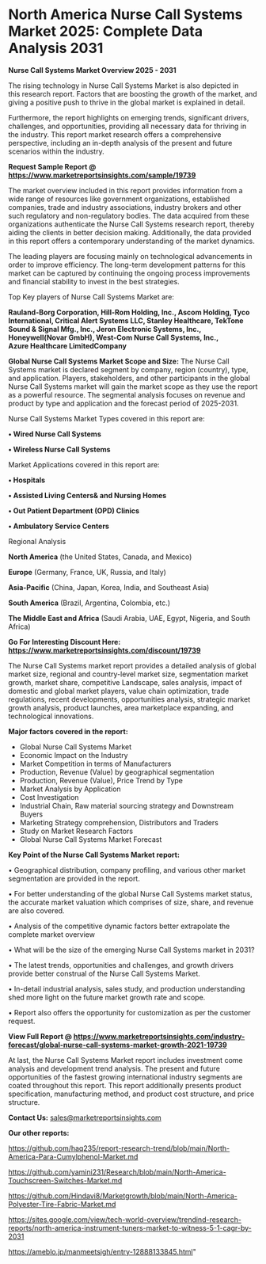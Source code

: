 # North America Nurse Call Systems Market 2025: Complete Data Analysis 2031

<Strong> Nurse Call Systems Market Overview 2025 - 2031</strong>

The rising technology in Nurse Call Systems Market is also depicted in this research report. Factors that are boosting the growth of the market, and giving a positive push to thrive in the global market is explained in detail.

Furthermore, the report highlights on emerging trends, significant drivers, challenges, and opportunities, providing all necessary data for thriving in the industry. This report market research offers a comprehensive perspective, including an in-depth analysis of the present and future scenarios within the industry.

<strong>Request Sample Report @ <a href=https://www.marketreportsinsights.com/sample/19739>https://www.marketreportsinsights.com/sample/19739</a></strong>

The market overview included in this report provides information from a wide range of resources like government organizations, established companies, trade and industry associations, industry brokers and other such regulatory and non-regulatory bodies. The data acquired from these organizations authenticate the Nurse Call Systems research report, thereby aiding the clients in better decision making. Additionally, the data provided in this report offers a contemporary understanding of the market dynamics.

The leading players are focusing mainly on technological advancements in order to improve efficiency. The long-term development patterns for this market can be captured by continuing the ongoing process improvements and financial stability to invest in the best strategies.

Top Key players of Nurse Call Systems Market are:

<strong>Rauland-Borg Corporation, Hill-Rom Holding, Inc., Ascom Holding, Tyco International, Critical Alert Systems LLC, Stanley Healthcare, TekTone Sound & Signal Mfg., Inc., Jeron Electronic Systems, Inc., Honeywell(Novar GmbH), West-Com Nurse Call Systems, Inc., Azure Healthcare LimitedCompany</strong>

<strong><b>Global Nurse Call Systems Market Scope and Size:</b></strong>
The Nurse Call Systems market is declared segment by company, region (country), type, and application. Players, stakeholders, and other participants in the global Nurse Call Systems market will gain the market scope as they use the report as a powerful resource. The segmental analysis focuses on revenue and product by type and application and the forecast period of 2025-2031.

Nurse Call Systems Market Types covered in this report are:

<strong>• Wired Nurse Call Systems

• Wireless Nurse Call Systems</strong>

Market Applications covered in this report are:

<strong>• Hospitals

• Assisted Living Centers& and Nursing Homes

• Out Patient Department (OPD) Clinics

• Ambulatory Service Centers</strong> 

Regional Analysis

<strong>North America</strong> (the United States, Canada, and Mexico)

<strong>Europe</strong> (Germany, France, UK, Russia, and Italy)

<strong>Asia-Pacific</strong> (China, Japan, Korea, India, and Southeast Asia)

<strong>South America</strong> (Brazil, Argentina, Colombia, etc.)

<strong>The Middle East and Africa</strong> (Saudi Arabia, UAE, Egypt, Nigeria, and South Africa)

<strong>Go For Interesting Discount Here: <a href=https://www.marketreportsinsights.com/discount/19739>https://www.marketreportsinsights.com/discount/19739</a></strong>

The Nurse Call Systems market report provides a detailed analysis of global market size, regional and country-level market size, segmentation market growth, market share, competitive Landscape, sales analysis, impact of domestic and global market players, value chain optimization, trade regulations, recent developments, opportunities analysis, strategic market growth analysis, product launches, area marketplace expanding, and technological innovations.

<strong><b>Major factors covered in the report:</b></strong>
<ul>
  <li>Global Nurse Call Systems Market </li>
  <li>Economic Impact on the Industry</li>
  <li>Market Competition in terms of Manufacturers</li>
  <li>Production, Revenue (Value) by geographical segmentation</li>
  <li>Production, Revenue (Value), Price Trend by Type</li>
  <li>Market Analysis by Application</li>
  <li>Cost Investigation</li>
  <li>Industrial Chain, Raw material sourcing strategy and Downstream Buyers</li>
  <li>Marketing Strategy comprehension, Distributors and Traders</li>
  <li>Study on Market Research Factors</li>
  <li>Global Nurse Call Systems Market Forecast</li>
</ul>

<strong><b>Key Point of the Nurse Call Systems Market report:</b></strong>

• Geographical distribution, company profiling, and various other market segmentation are provided in the report.

• For better understanding of the global Nurse Call Systems market status, the accurate market valuation which comprises of size, share, and revenue are also covered.

• Analysis of the competitive dynamic factors better extrapolate the complete market overview

• What will be the size of the emerging Nurse Call Systems market in 2031?

• The latest trends, opportunities and challenges, and growth drivers provide better construal of the Nurse Call Systems Market.

• In-detail industrial analysis, sales study, and production understanding shed more light on the future market growth rate and scope.

• Report also offers the opportunity for customization as per the customer request.

<strong><b>View Full Report @ <a href=https://www.marketreportsinsights.com/industry-forecast/global-nurse-call-systems-market-growth-2021-19739>https://www.marketreportsinsights.com/industry-forecast/global-nurse-call-systems-market-growth-2021-19739</a></b></strong>


At last, the Nurse Call Systems Market report includes investment come analysis and development trend analysis. The present and future opportunities of the fastest growing international industry segments are coated throughout this report. This report additionally presents product specification, manufacturing method, and product cost structure, and price structure.

<strong>Contact Us:</strong>
sales@marketreportsinsights.com

<strong>Our other reports:</strong>

<a href=https://github.com/haq235/report-research-trend/blob/main/North-America-Para-Cumylphenol-Market.md>https://github.com/haq235/report-research-trend/blob/main/North-America-Para-Cumylphenol-Market.md</a>

<a href=https://github.com/yamini231/Research/blob/main/North-America-Touchscreen-Switches-Market.md>https://github.com/yamini231/Research/blob/main/North-America-Touchscreen-Switches-Market.md</a>

<a href=https://github.com/Hindavi8/Marketgrowth/blob/main/North-America-Polyester-Tire-Fabric-Market.md>https://github.com/Hindavi8/Marketgrowth/blob/main/North-America-Polyester-Tire-Fabric-Market.md</a>

<a href=https://sites.google.com/view/tech-world-overview/trendind-research-reports/north-america-instrument-tuners-market-to-witness-5-1-cagr-by-2031>https://sites.google.com/view/tech-world-overview/trendind-research-reports/north-america-instrument-tuners-market-to-witness-5-1-cagr-by-2031</a>

<a href=https://ameblo.jp/manmeetsigh/entry-12888133845.html>https://ameblo.jp/manmeetsigh/entry-12888133845.html</a>"
